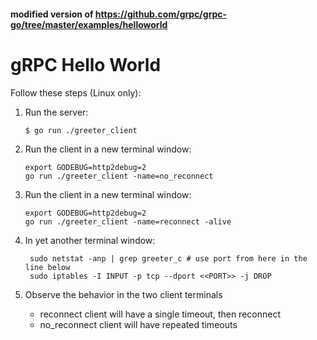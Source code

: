 #### modified version of https://github.com/grpc/grpc-go/tree/master/examples/helloworld

# gRPC Hello World

Follow these steps (Linux only):

 1. Run the server:

    ```console
    $ go run ./greeter_client
    ```

 2. Run the client in a new terminal window:

    ```console
    export GODEBUG=http2debug=2
    go run ./greeter_client -name=no_reconnect
    ```
    
 3. Run the client in a new terminal window:

    ```console
    export GODEBUG=http2debug=2
    go run ./greeter_client -name=reconnect -alive
    ```

4. In yet another terminal window:

   ```console
    sudo netstat -anp | grep greeter_c # use port from here in the line below
    sudo iptables -I INPUT -p tcp --dport <<PORT>> -j DROP
    ```
   
5. Observe the behavior in the two client terminals
   - reconnect client will have a single timeout, then reconnect
   - no_reconnect client will have repeated timeouts
